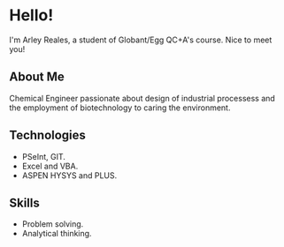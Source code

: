 # Hello! 
I'm Arley Reales, a student of  Globant/Egg QC+A's course. Nice to meet you!

## About Me
Chemical Engineer passionate about design of industrial processess and the employment of biotechnology to caring the environment.

## Technologies
- PSeInt, GIT.
- Excel and VBA.
- ASPEN HYSYS and PLUS.

## Skills
- Problem solving.
- Analytical thinking.
